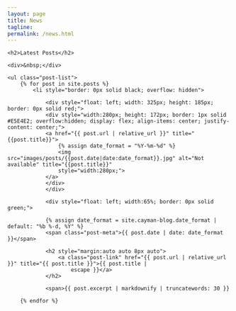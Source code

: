 ```yaml
---
layout: page
title: News
tagline:
permalink: /news.html
---
```


<div>

    <h2>Latest Posts</h2>

    <div>&nbsp;</div>

    <ul class="post-list">
        {% for post in site.posts %}
            <li style="border: 0px solid black; overflow: hidden">
            
                <div style="float: left; width: 325px; height: 185px; border: 0px solid red;">
                <div style="width:280px; height: 172px; border: 1px solid #E5E4E2; overflow:hidden; display: flex; align-items: center; justify-content: center;">
                <a href="{{ post.url | relative_url }}" title="{{post.title}}">
                    {% assign date_format = "%Y-%m-%d" %}
                    <img src="images/posts/{{post.date|date:date_format}}.jpg" alt="Not available" title="{{post.title}}"
                    style="width:280px;">
                </a>
                </div>
                </div>

                <div style="float: left; width:65%; border: 0px solid green;">

                {% assign date_format = site.cayman-blog.date_format | default: "%b %-d, %Y" %}
                <span class="post-meta">{{ post.date | date: date_format }}</span>

                <h2 style="margin:auto auto 8px auto">
                    <a class="post-link" href="{{ post.url | relative_url }}" title="{{ post.title }}">{{ post.title |
                        escape }}</a>
                </h2>

                <span>{{ post.excerpt | markdownify | truncatewords: 30 }}
                
        {% endfor %}